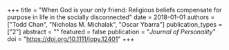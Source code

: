 +++
title = "When God is your only friend: Religious beliefs compensate for purpose in life in the socially disconnected"
date = 2018-01-01
authors = ["Todd Chan", "Nicholas M. Michalak", "Oscar Ybarra"]
publication_types = ["2"]
abstract = ""
featured = false
publication = "*Journal of Personality*"
doi = "https://doi.org/10.1111/jopy.12401"
+++

